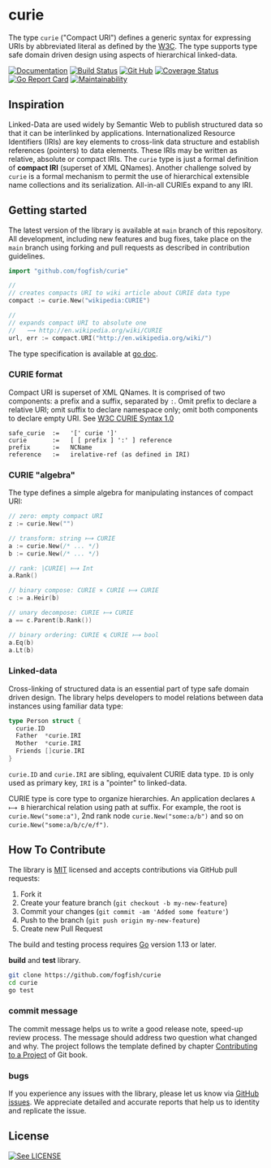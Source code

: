 # curie

The type `curie` ("Compact URI") defines a generic syntax for expressing URIs by abbreviated literal as defined by the [W3C](https://www.w3.org/TR/2010/NOTE-curie-20101216/). The type supports type safe domain driven design using aspects of hierarchical linked-data.

[![Documentation](https://godoc.org/github.com/fogfish/curie?status.svg)](http://godoc.org/github.com/fogfish/curie)
[![Build Status](https://github.com/fogfish/curie/workflows/Go/badge.svg)](https://github.com/fogfish/curie/actions/)
[![Git Hub](https://img.shields.io/github/last-commit/fogfish/curie.svg)](https://github.com/fogfish/curie)
[![Coverage Status](https://coveralls.io/repos/github/fogfish/curie/badge.svg?branch=master)](https://coveralls.io/github/fogfish/curie?branch=master)
[![Go Report Card](https://goreportcard.com/badge/github.com/fogfish/curie)](https://goreportcard.com/report/github.com/fogfish/curie)
[![Maintainability](https://api.codeclimate.com/v1/badges/bdad0e2fd29d488217fd/maintainability)](https://codeclimate.com/github/fogfish/curie/maintainability)


## Inspiration 

Linked-Data are used widely by Semantic Web to publish structured data so that it can be interlinked by applications. Internationalized Resource Identifiers (IRIs) are key elements to cross-link data structure and establish references (pointers) to data elements. These IRIs may be written as relative, absolute or compact IRIs. The `curie` type is just a formal definition of **compact IRI** (superset of XML QNames). Another challenge solved by `curie` is a formal mechanism to permit the use of hierarchical extensible name collections and its serialization. All-in-all CURIEs expand to any IRI.


## Getting started

The latest version of the library is available at `main` branch of this repository. All development, including new features and bug fixes, take place on the `main` branch using forking and pull requests as described in contribution guidelines.

```go
import "github.com/fogfish/curie"

//
// creates compacts URI to wiki article about CURIE data type
compact := curie.New("wikipedia:CURIE")

//
// expands compact URI to absolute one
//   ⟿ http://en.wikipedia.org/wiki/CURIE
url, err := compact.URI("http://en.wikipedia.org/wiki/")
```

The type specification is available at [go doc](https://pkg.go.dev/github.com/fogfish/curie).


### CURIE format

Compact URI is superset of XML QNames. It is comprised of two components: a prefix and a suffix, separated by `:`. Omit prefix to declare a relative URI; omit suffix to declare namespace only; omit both components to declare empty URI. See [W3C CURIE Syntax 1.0](https://www.w3.org/TR/2010/NOTE-curie-20101216/)

```
safe_curie  :=   '[' curie ']'
curie       :=   [ [ prefix ] ':' ] reference
prefix      :=   NCName
reference   :=   irelative-ref (as defined in IRI)
```


### CURIE "algebra"

The type defines a simple algebra for manipulating instances of compact URI:

```go
// zero: empty compact URI
z := curie.New("")

// transform: string ⟼ CURIE
a := curie.New(/* ... */)
b := curie.New(/* ... */)

// rank: |CURIE| ⟼ Int
a.Rank()

// binary compose: CURIE × CURIE ⟼ CURIE
c := a.Heir(b)

// unary decompose: CURIE ⟼ CURIE
a == c.Parent(b.Rank())

// binary ordering: CURIE ≼ CURIE ⟼ bool 
a.Eq(b)
a.Lt(b)
```


### Linked-data

Cross-linking of structured data is an essential part of type safe domain driven design. The library helps developers to model relations between data instances using familiar data type:

```go
type Person struct {
  curie.ID
  Father  *curie.IRI
  Mother  *curie.IRI
  Friends []curie.IRI
}
```

`curie.ID` and `curie.IRI` are sibling, equivalent CURIE data type. `ID` is only used as primary key, `IRI` is a "pointer" to linked-data.

CURIE type is core type to organize hierarchies. An application declares `A ⟼ B` hierarchical relation using path at suffix. For example, the root is `curie.New("some:a")`, 2nd rank node `curie.New("some:a/b")` and so on `curie.New("some:a/b/c/e/f")`.


## How To Contribute

The library is [MIT](LICENSE) licensed and accepts contributions via GitHub pull requests:

1. Fork it
2. Create your feature branch (`git checkout -b my-new-feature`)
3. Commit your changes (`git commit -am 'Added some feature'`)
4. Push to the branch (`git push origin my-new-feature`)
5. Create new Pull Request

The build and testing process requires [Go](https://golang.org) version 1.13 or later.

**build** and **test** library.

```bash
git clone https://github.com/fogfish/curie
cd curie
go test
```

### commit message

The commit message helps us to write a good release note, speed-up review process. The message should address two question what changed and why. The project follows the template defined by chapter [Contributing to a Project](http://git-scm.com/book/ch5-2.html) of Git book.

### bugs

If you experience any issues with the library, please let us know via [GitHub issues](https://github.com/fogfish/curie/issue). We appreciate detailed and accurate reports that help us to identity and replicate the issue. 


## License

[![See LICENSE](https://img.shields.io/github/license/fogfish/curie.svg?style=for-the-badge)](LICENSE)
